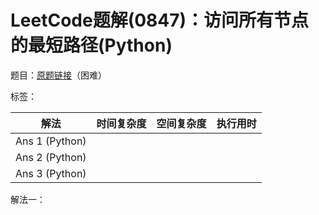 # LeetCode题解(0847)：访问所有节点的最短路径(Python)

题目：[原题链接](https://leetcode-cn.com/problems/shortest-path-visiting-all-nodes/)（困难）

标签：

| 解法           | 时间复杂度 | 空间复杂度 | 执行用时 |
| -------------- | ---------- | ---------- | -------- |
| Ans 1 (Python) |            |            |          |
| Ans 2 (Python) |            |            |          |
| Ans 3 (Python) |            |            |          |

解法一：


